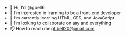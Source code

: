 - 👋 Hi, I’m @gbell6
- 👀 I’m interested in learning to be a front-end developer
- 🌱 I’m currently learning HTML, CSS, and JavaScript
- 💞️ I’m looking to collaborate on any and everything
- 📫 How to reach me gt.bell20@gmail.com

<!---
gbell6/gbell6 is a ✨ special ✨ repository because its `README.md` (this file) appears on your GitHub profile.
You can click the Preview link to take a look at your changes.
--->
